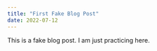 ```yaml
---
title: "First Fake Blog Post"
date: 2022-07-12
---
```


This is a fake blog post. I am just practicing here.
